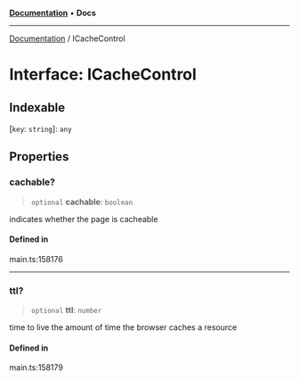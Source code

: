 [**Documentation**](../README.md) • **Docs**

***

[Documentation](../globals.md) / ICacheControl

# Interface: ICacheControl

## Indexable

 \[`key`: `string`\]: `any`

## Properties

### cachable?

> `optional` **cachable**: `boolean`

indicates whether the page is cacheable

#### Defined in

main.ts:158176

***

### ttl?

> `optional` **ttl**: `number`

time to live
the amount of time the browser caches a resource

#### Defined in

main.ts:158179
